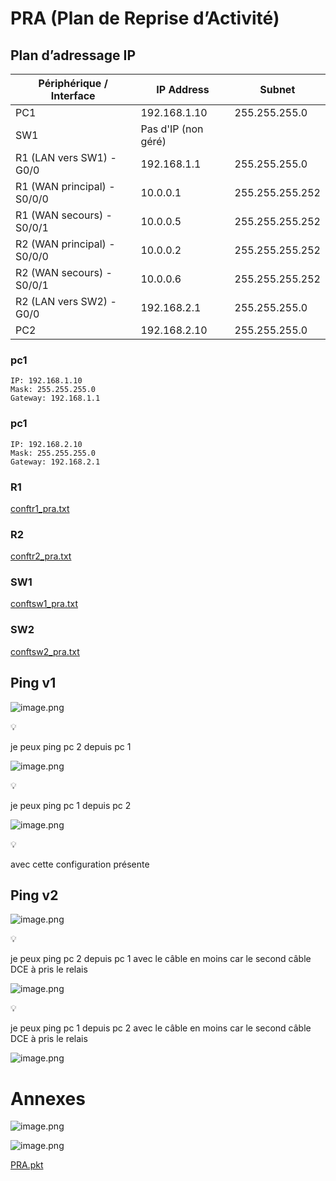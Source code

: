 # PRA (Plan de Reprise d’Activité)

## **Plan d’adressage IP**

| Périphérique / Interface | IP Address | Subnet |
| --- | --- | --- |
| PC1 | 192.168.1.10 | 255.255.255.0 |
| SW1 | Pas d'IP (non géré) |  |
| R1 (LAN vers SW1) - G0/0 | 192.168.1.1 | 255.255.255.0 |
| R1 (WAN principal) - S0/0/0 | 10.0.0.1 | 255.255.255.252 |
| R1 (WAN secours) - S0/0/1 | 10.0.0.5 | 255.255.255.252 |
| R2 (WAN principal) - S0/0/0 | 10.0.0.2 | 255.255.255.252 |
| R2 (WAN secours) - S0/0/1 | 10.0.0.6 | 255.255.255.252 |
| R2 (LAN vers SW2) - G0/0 | 192.168.2.1 | 255.255.255.0 |
| PC2 | 192.168.2.10 | 255.255.255.0 |

### pc1

```
IP: 192.168.1.10
Mask: 255.255.255.0
Gateway: 192.168.1.1
```

### pc1

```
IP: 192.168.2.10
Mask: 255.255.255.0
Gateway: 192.168.2.1
```

### R1

[conftr1_pra.txt](PRA%20(Plan%20de%20Reprise%20d%E2%80%99Activite%CC%81)%201eb252007eb480af953ae5bc4aed5532/conftr1_pra.txt)

### R2

[conftr2_pra.txt](PRA%20(Plan%20de%20Reprise%20d%E2%80%99Activite%CC%81)%201eb252007eb480af953ae5bc4aed5532/conftr2_pra.txt)

### SW1

[conftsw1_pra.txt](PRA%20(Plan%20de%20Reprise%20d%E2%80%99Activite%CC%81)%201eb252007eb480af953ae5bc4aed5532/conftsw1_pra.txt)

### SW2

[conftsw2_pra.txt](PRA%20(Plan%20de%20Reprise%20d%E2%80%99Activite%CC%81)%201eb252007eb480af953ae5bc4aed5532/conftsw2_pra.txt)

## Ping v1

![image.png](PRA%20(Plan%20de%20Reprise%20d%E2%80%99Activite%CC%81)%201eb252007eb480af953ae5bc4aed5532/image.png)

<aside>
💡

je peux ping pc 2 depuis pc 1

</aside>

![image.png](PRA%20(Plan%20de%20Reprise%20d%E2%80%99Activite%CC%81)%201eb252007eb480af953ae5bc4aed5532/image%201.png)

<aside>
💡

je peux ping pc 1 depuis pc 2

</aside>

![image.png](PRA%20(Plan%20de%20Reprise%20d%E2%80%99Activite%CC%81)%201eb252007eb480af953ae5bc4aed5532/image%202.png)

<aside>
💡

avec cette configuration présente

</aside>

## Ping v2

![image.png](PRA%20(Plan%20de%20Reprise%20d%E2%80%99Activite%CC%81)%201eb252007eb480af953ae5bc4aed5532/image%203.png)

<aside>
💡

je peux ping pc 2 depuis pc 1 avec le câble en moins car le second câble DCE à pris le relais

</aside>

![image.png](PRA%20(Plan%20de%20Reprise%20d%E2%80%99Activite%CC%81)%201eb252007eb480af953ae5bc4aed5532/image%204.png)

<aside>
💡

je peux ping pc 1 depuis pc 2 avec le câble en moins car le second câble DCE à pris le relais

</aside>

![image.png](PRA%20(Plan%20de%20Reprise%20d%E2%80%99Activite%CC%81)%201eb252007eb480af953ae5bc4aed5532/image%205.png)

# Annexes

![image.png](PRA%20(Plan%20de%20Reprise%20d%E2%80%99Activite%CC%81)%201eb252007eb480af953ae5bc4aed5532/image%206.png)

![image.png](PRA%20(Plan%20de%20Reprise%20d%E2%80%99Activite%CC%81)%201eb252007eb480af953ae5bc4aed5532/image%207.png)

[PRA.pkt](PRA%20(Plan%20de%20Reprise%20d%E2%80%99Activite%CC%81)%201eb252007eb480af953ae5bc4aed5532/PRA.pkt)